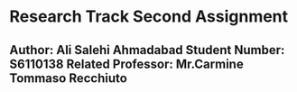 Research Track Second Assignment
=================================

Author: Ali Salehi Ahmadabad
Student Number: S6110138 
Related Professor: Mr.Carmine Tommaso Recchiuto
------------------------------------------------------------------------------------------------------------------------------------------

